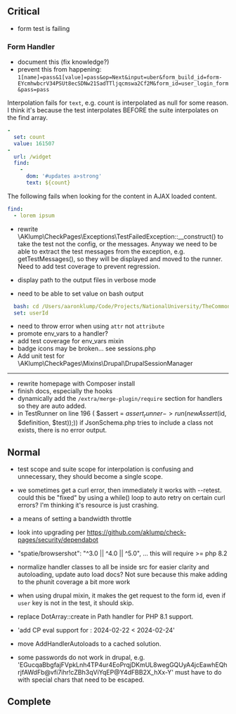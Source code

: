 ## Critical

- form test is failing

### Form Handler

- document this (fix knowledge?)
- prevent this from happening: `1[name]=pass&1[value]=pass&op=Next&input=uber&form_build_id=form-EYcmhwbcrV34PSUt8ecSDNw21SadTTljqcmswa2Cf2M&form_id=user_login_form&pass=pass`

Interpolation fails for `text`, e.g. count is interpolated as null for some reason.  I think it's because the test interpolates BEFORE the suite interpolates on the find array.

```yaml
-
  set: count
  value: 161507
-
  url: /widget
  find:
    -
      dom: '#updates a>strong'
      text: ${count}
```

The following fails when looking for the content in AJAX loaded content.

```yaml
find:
  - lorem ipsum
```

- rewrite \AKlump\CheckPages\Exceptions\TestFailedException::__construct() to take the test not the config, or the messages. Anyway we need to be able to extract the test messages from the exception, e.g. getTestMessages(), so they will be displayed and moved to the runner. Need to add test coverage to prevent regression.
- display path to the output files in verbose mode

- need to be able to set value on bash output

```yaml
  bash: cd /Users/aaronklump/Code/Projects/NationalUniversity/TheCommons/site/app && lando nxdb_drush uinf ${loadUserName} --field=uid
  set: userId
```

- need to throw error when using `attr` not `attribute`
- promote env_vars to a handler?
- add test coverage for env_vars mixin
- badge icons may be broken... see sessions.php
- Add unit test for \AKlump\CheckPages\Mixins\Drupal\DrupalSessionManager
---

- rewrite homepage with Composer install
- finish docs, especially the hooks
- dynamically add the `/extra/merge-plugin/require` section for handlers so they are auto added.
- in TestRunner on line 196 ( $assert = $assert_runner->run(new Assert($id, $definition, $test));)) if JsonSchema.php tries to include a class not exists, there is no error output.

## Normal

- test scope and suite scope for interpolation is confusing and unnecessary, they should become a single scope.

- we sometimes get a curl error, then immediately it works with --retest.  could this be "fixed" by using a while() loop to auto retry on certain curl errors?  I'm thinking it's resource is just crashing.
- a means of setting a bandwidth throttle
- look into upgrading per https://github.com/aklump/check-pages/security/dependabot
- "spatie/browsershot": "^3.0 || ^4.0 || ^5.0", ... this will require >= php 8.2
- normalize handler classes to all be inside src for easier clarity and autoloading, update auto load docs? Not sure because this make adding to the phunit coverage a bit more work
- when using drupal mixin, it makes the get request to the form id, even if `user` key is not in the test, it should skip.
- replace DotArray::create in Path handler for PHP 8.1 support.
- 'add CP eval support for : 2024-02-22 < 2024-02-24'
- move AddHandlerAutoloads to a cached solution.
- some passwords do not work in drupal, e.g. 'EGucqaBbgfajFVpkLnh4TP4ur4EoPrqjDKmUL8wegGQUyA4jcEawhEQhrjfAWdFb@vfi7ihr!cZBh3qViYqEP@Y4dFBB2X_hXx-Y' must have to do with special chars that need to be escaped.


## Complete
